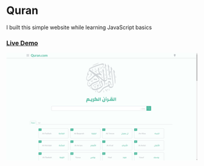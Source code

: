 # Quran
I built this simple website while learning JavaScript basics
### [Live Demo](https://quran-chi.vercel.app/)
![image](/img/Screenshot.png)
